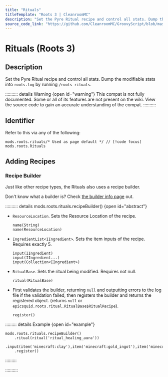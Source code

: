 ```yaml
---
title: "Rituals"
titleTemplate: "Roots 3 | CleanroomMC"
description: "Set the Pyre Ritual recipe and control all stats. Dump the modifiable stats into `roots.log` by running `/roots rituals`."
source_code_link: "https://github.com/CleanroomMC/GroovyScript/blob/master/src/main/java/com/cleanroommc/groovyscript/compat/mods/roots/Rituals.java"
---
```


# Rituals (Roots 3)

## Description

Set the Pyre Ritual recipe and control all stats. Dump the modifiable stats into `roots.log` by running `/roots rituals`.

:::::::::: details Warning {open id="warning"}
This compat is not fully documented. Some or all of its features are not present on the wiki. View the source code to gain an accurate understanding of the compat.
::::::::::

## Identifier

Refer to this via any of the following:

```groovy:no-line-numbers {1}
mods.roots.rituals/* Used as page default */ // [!code focus]
mods.roots.Rituals
```


## Adding Recipes

### Recipe Builder

Just like other recipe types, the Rituals also uses a recipe builder.

Don't know what a builder is? Check [the builder info page](../../../groovy/builder.md) out.

:::::::::: details mods.roots.rituals.recipeBuilder() {open id="abstract"}
- `ResourceLocation`. Sets the Resource Location of the recipe.

    ```groovy:no-line-numbers
    name(String)
    name(ResourceLocation)
    ```

- `IngredientList<IIngredient>`. Sets the item inputs of the recipe. Requires exactly 5.

    ```groovy:no-line-numbers
    input(IIngredient)
    input(IIngredient...)
    input(Collection<IIngredient>)
    ```

- `RitualBase`. Sets the ritual being modified. Requires not null.

    ```groovy:no-line-numbers
    ritual(RitualBase)
    ```

- First validates the builder, returning `null` and outputting errors to the log file if the validation failed, then registers the builder and returns the registered object. (returns `null` or `epicsquid.roots.ritual.RitualBase$RitualRecipe`).

    ```groovy:no-line-numbers
    register()
    ```

::::::::: details Example {open id="example"}
```groovy:no-line-numbers
mods.roots.rituals.recipeBuilder()
    .ritual(ritual('ritual_healing_aura'))
    .input(item('minecraft:clay'),item('minecraft:gold_ingot'),item('minecraft:gold_ingot'),item('minecraft:gold_ingot'),item('minecraft:gold_ingot'))
    .register()
```

:::::::::

::::::::::
